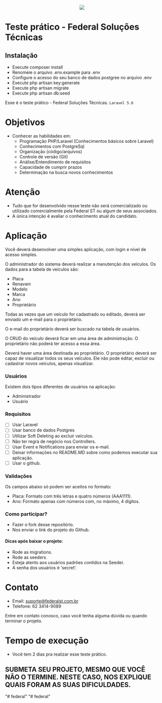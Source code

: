 <p align="center"><img src="http://site.federalst.com.br/fsmail.jpg"></p>


# Teste prático - Federal Soluções Técnicas

## Instalação 
* Execute composer install
* Renomeie o arquivo .env.example para .env
* Configure o acesso do seu banco de dados postgree no arquivo .env
* Execute php artisan key:generate
* Execute php artisan migrate
* Execute php artisan db:seed

Esse é o teste prático - Federal Soluções Técnicas.
`Laravel 5.6` 
# Objetivos
  - Conhecer as habilidades em:
    - Programação PHP/Laravel (Conhecimentos básicos sobre Laravel)
    - Conhecimentos com PostgreSql
    - Organização (código/arquivos)
    - Controle de versão (Git)
    - Análise/Entendimento de requisitos
    - Capacidade de cumprir prazos
    - Determinação na busca novos conhecimentos

# Atenção
  - Tudo que for desenvolvido nesse teste não será comercializado ou utilizado comercialmente pela Federal ST ou algum de seus associados.
  - A única intenção é avaliar o conhecimento atual do candidato.

# Aplicação
Você deverá desenvolver uma simples aplicação, com login e nível de acesso simples.

O administrador do sistema deverá realizar a manutenção dos veículos. Os dados para a tabela de veículos são:
 - Placa
 - Renavam
 - Modelo
 - Marca
 - Ano
 - Proprietário
 
Todas as vezes que um veículo for cadastrado ou editado, deverá ser enviado um e-mail para o proprietário.

O e-mail do proprietário deverá ser buscado na tabela de usuários.

O CRUD do veículo deverá ficar em uma área de administração. O proprietário não poderá ter acesso a essa área.

Deverá haver uma área destinada ao proprietário. O proprietário deverá ser capaz de visualizar todos os seus veículos. Ele não pode editar, excluir ou cadastrar novos veículos, apenas visualizar.

### Usuários
Existem dois tipos diferentes de usuários na aplicação:
- Administrador
- Usuário

### Requisitos
- [ ] Usar Laravel
- [ ] Usar banco de dados Postgres
- [ ] Utilizar Soft Deleting ao excluir veículos.
- [ ] Não ter regra de negócio nos Controllers.
- [ ] Usar Event e Notifications para enviar os e-mail.
- [ ] Deixar informações no README.MD sobre como podemos executar sua aplicação.
- [ ] Usar o github.

### Validações
Os campos abaixo só podem ser aceitos no formato:
- Placa: Formato com três letras e quatro números (AAA1111).
- Ano: Formato apenas com números com, no máximo, 4 dígitos.

### Como participar?
- Fazer o fork desse repositório.
- Nos enviar o link do projeto do Github.

#### Dicas após baixar o projeto:
- Rode as migrations.
- Rode as seeders.
- Esteja atento aos usuários padrões contidos na Seeder.
- A senha dos usuários é 'secret'.

# Contato
- Email: suporte@federalst.com.br
- Telefone: 62 3414-9089

Entre em contato conosco, caso você tenha alguma dúvida ou quando terminar o projeto.

# Tempo de execução
- Você tem 2 dias pra realizar esse teste prático.

## SUBMETA SEU PROJETO, MESMO QUE VOCÊ NÃO O TERMINE. NESTE CASO, NOS EXPLIQUE QUAIS FORAM AS SUAS DIFICULDADES. 



"# federal" 
"# federal" 
